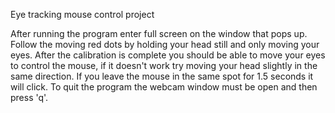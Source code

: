 Eye tracking mouse control project

After running the program enter full screen on the window that pops up. Follow the moving red dots by holding your head still and only moving your eyes. After the calibration is complete you should be able to move your eyes to control the mouse, if it doesn't work try moving your head slightly in the same direction. If you leave the mouse in the same spot for 1.5 seconds it will click. To quit the program the webcam window must be open and then press 'q'.  
